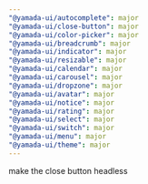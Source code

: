 ```yaml
---
"@yamada-ui/autocomplete": major
"@yamada-ui/close-button": major
"@yamada-ui/color-picker": major
"@yamada-ui/breadcrumb": major
"@yamada-ui/indicator": major
"@yamada-ui/resizable": major
"@yamada-ui/calendar": major
"@yamada-ui/carousel": major
"@yamada-ui/dropzone": major
"@yamada-ui/avatar": major
"@yamada-ui/notice": major
"@yamada-ui/rating": major
"@yamada-ui/select": major
"@yamada-ui/switch": major
"@yamada-ui/menu": major
"@yamada-ui/theme": major
---
```


make the close button headless

